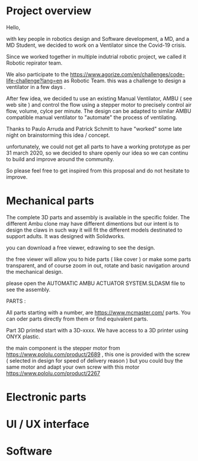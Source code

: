 # Project overview

Hello,

with key people in robotics design and Software development, a MD, and a MD Student, we decided to work on a Ventilator since the Covid-19 crisis.

Since we worked together in multiple indutrial robotic project, we called it Robotic repirator team.

We also participate to the https://www.agorize.com/en/challenges/code-life-challenge?lang=en as Robotic Team. this was a challenge to design a ventilator in a few days .

After few idea, we decided tu use an existing Manual Ventilator, AMBU ( see web site ) and control the flow using a stepper motor to precisely control air flow, volume, cylce per minute. The design can be adapted to similar AMBU compatible manual ventilator to "automate" the process of ventilating.

Thanks to Paulo Arruda and Patrick Schmitt to have "worked" some late night on brainstorming this idea / concept.

unfortunately, we could not get all parts to have a working prototype as per 31 march 2020, so we decided to share openly our idea so we can continu to build and improve around the community.

So please feel free to get inspired from this proposal and do not hesitate to improve.

# Mechanical parts

The complete 3D parts and assembly is available in the specific folder. The different Ambu clone may have different dimentions but our intent is to design the claws in such way it will fit the different models destinated to support adults.
It was designed with Solidworks.

you can download a free viewer, edrawing to see the design.

the free viewer will allow you to hide parts ( like cover ) or make some parts transparent, and of course zoom in out, rotate and basic navigation around the mechanical design.

please open the AUTOMATIC AMBU ACTUATOR SYSTEM.SLDASM file to see the assembly.

PARTS :

All parts starting with a number, are https://www.mcmaster.com/ parts. You can oder parts directly from them or find equivalent parts.

Part 3D printed start with a 3D-xxxx. We have access to a 3D printer using ONYX plastic.

the main component is the stepper motor from https://www.pololu.com/product/2689 , this one is provided with the screw ( selected in design for speed of delivery reason ) but you could buy the same motor and adapt your own screw with this motor https://www.pololu.com/product/2267

# Electronic parts

# UI / UX interface 

# Software 


